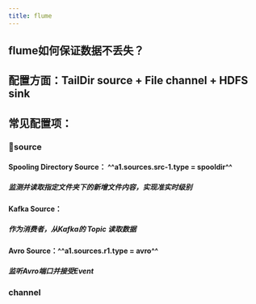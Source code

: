 ```yaml
---
title: flume
---
```


## flume如何保证数据不丢失？
## 配置方面：TailDir source + File channel + HDFS sink
## 常见配置项：
### 🌌**source**
#### **Spooling Directory Source**： ^^a1.sources.src-1.type = spooldir^^
##### 监测并读取指定文件夹下的新增文件内容，实现准实时级别
####
#### **Kafka Source**：
##### 作为消费者，从Kafka的 **Topic** 读取数据
#### **Avro Source**：^^a1.sources.r1.type = avro^^
##### 监听Avro端口并接受Event
### channel
###
##
